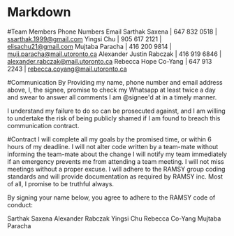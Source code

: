 # Markdown

#Team Members              Phone Numbers  Email
Sarthak Saxena           | 647 832 0518 | ssarthak.1999@gmail.com
Yingsi Chu               | 905 617 2121 | elisachu21@gmail.com
Mujtaba Paracha          | 416 200 9814 | muji.paracha@mail.utoronto.ca
Alexander Justin Rabczak | 416 919 6846 | alexander.rabczak@mail.utoronto.ca
Rebecca Hope Co-Yang     | 647 913 2243 | rebecca.coyang@mail.utoronto.ca

#Communication
By Providing my name, phone number and email address above, I, the signee, promise to check my
Whatsapp at least twice a day and swear to answer all comments I am @signee'd at in a timely manner.

I understand my failure to do so can be prosecuted against, and I am willing to undertake the risk 
of being publicly shamed if I am found to breach this communication contract.

#Contract
I will complete all my goals by the promised time, or within 6 hours of my deadline.
I will not alter code written by a team-mate without informing the team-mate about the change
I will notify my team immediately if an emergency prevents me from attending a team meeting.
I will not miss meetings without a proper excuse.
I will adhere to the RAMSY group coding standards and will provide documentation as required by RAMSY inc.
Most of all, I promise to be truthful always.

By signing your name below, you agree to adhere to the RAMSY code of conduct:

Sarthak Saxena 
Alexander Rabczak
Yingsi Chu
Rebecca Co-Yang
Mujtaba Paracha

